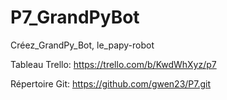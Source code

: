 # P7_GrandPyBot #
Créez_GrandPy_Bot, le_papy-robot


Tableau Trello: https://trello.com/b/KwdWhXyz/p7

Répertoire Git: https://github.com/gwen23/P7.git